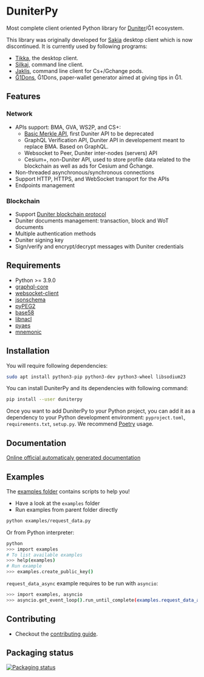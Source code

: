 # DuniterPy

Most complete client oriented Python library for [Duniter](https://git.duniter.org/nodes/typescript/duniter)/Ğ1 ecosystem.

This library was originally developed for [Sakia](https://git.duniter.org/clients/python/sakia) desktop client which is now discontinued.
It is currently used by following programs:

- [Tikka](https://git.duniter.org/clients/python/tikka), the desktop client.
- [Silkaj](https://silkaj.duniter.org/), command line client.
- [Jaklis](https://git.p2p.legal/axiom-team/jaklis), command line client for Cs+/Gchange pods.
- [Ğ1Dons](https://git.duniter.org/matograine/g1pourboire), Ğ1Dons, paper-wallet generator aimed at giving tips in Ğ1.

## Features

### Network

- APIs support: BMA, GVA, WS2P, and CS+:
  - [Basic Merkle API](https://git.duniter.org/nodes/typescript/duniter/-/blob/dev/doc/HTTP_API.md), first Duniter API to be deprecated
  - GraphQL Verification API, Duniter API in developement meant to replace BMA. Based on GraphQL.
  - Websocket to Peer, Duniter inter-nodes (servers) API
  - Cesium+, non-Duniter API, used to store profile data related to the blockchain as well as ads for Cesium and Ğchange.
- Non-threaded asynchronous/synchronous connections
- Support HTTP, HTTPS, and WebSocket transport for the APIs
- Endpoints management

### Blockchain

- Support [Duniter blockchain protocol](https://git.duniter.org/documents/rfcs#duniter-blockchain-protocol-dubp)
- Duniter documents management: transaction, block and WoT documents
- Multiple authentication methods
- Duniter signing key
- Sign/verify and encrypt/decrypt messages with Duniter credentials

## Requirements

- Python >= 3.9.0
- [graphql-core](https://pypi.org/project/graphql-core)
- [websocket-client](https://pypi.org/project/websocket-client)
- [jsonschema](https://pypi.org/project/jsonschema)
- [pyPEG2](https://pypi.org/project/pyPEG2)
- [base58](https://pypi.org/project/base58)
- [libnacl](https://pypi.org/project/libnacl)
- [pyaes](https://pypi.org/project/pyaes)
- [mnemonic](https://pypi.org/project/mnemonic)

## Installation

You will require following dependencies:

```bash
sudo apt install python3-pip python3-dev python3-wheel libsodium23
```

You can install DuniterPy and its dependencies with following command:

```sh
pip install --user duniterpy
```

Once you want to add DuniterPy to your Python project, you can add it as a dependency to your Python development environment: `pyproject.toml`, `requirements.txt`, `setup.py`.
We recommend [Poetry](https://python-poetry.org) usage.

## Documentation

[Online official automaticaly generated documentation](https://clients.pages.duniter.org/python/duniterpy/index.html)

## Examples

The [examples folder](https://git.duniter.org/clients/python/duniterpy/tree/master/examples) contains scripts to help you!

- Have a look at the `examples` folder
- Run examples from parent folder directly

```bash
python examples/request_data.py
```

Or from Python interpreter:

```bash
python
>>> import examples
# To list available examples
>>> help(examples)
# Run example
>>> examples.create_public_key()
```

`request_data_async` example requires to be run with `asyncio`:

```bash
>>> import examples, asyncio
>>> asyncio.get_event_loop().run_until_complete(examples.request_data_async())
```

## Contributing

- Checkout the [contributing guide](CONTRIBUTING.md).

## Packaging status

[![Packaging status](https://repology.org/badge/vertical-allrepos/python:duniterpy.svg)](https://repology.org/project/python:duniterpy/versions)
